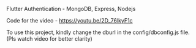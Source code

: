 Flutter Authentication - MongoDB, Express, Nodejs

Code for the video - https://youtu.be/2D_76lkyF1c

To use this project, kindly change the dburl in the config/dbconfig.js file. (Pls watch video for better clarity)

